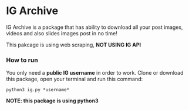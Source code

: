 # IG Archive

IG Archive is a package that has ability to download all your post images, videos and also slides images post in no time!

This pakcage is using web scraping, **NOT USING IG API**

### How to run

You only need a **public IG username** in order to work. Clone or download this package, open your terminal and run this command:

```
python3 ig.py *username*
```

**NOTE: this package is using python3**